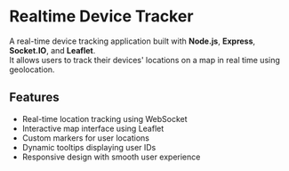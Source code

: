 #  Realtime Device Tracker

A real-time device tracking application built with **Node.js**, **Express**, **Socket.IO**, and **Leaflet**.  
It allows users to track their devices' locations on a map in real time using geolocation.

##  Features

- Real-time location tracking using WebSocket  
- Interactive map interface using Leaflet  
- Custom markers for user locations  
- Dynamic tooltips displaying user IDs  
- Responsive design with smooth user experience
